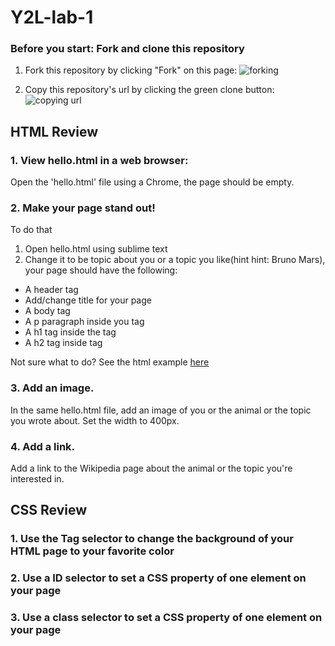 # Y2L-lab-1

### Before you start: Fork and clone this repository

1. Fork this repository by clicking "Fork" on this page:
![forking](https://image.ibb.co/jHRieT/forking.png)

2. Copy this repository's url by clicking the green clone button:
![copying url](https://image.ibb.co/n2wYeT/copying_clone.png)

## HTML Review
### 1. View hello.html in a web browser:
Open the 'hello.html' file using a Chrome, the page should be empty.

### 2. Make your page stand out!
To do that
1. Open hello.html using sublime text
2. Change it to be topic about you or a topic you like(hint hint: Bruno Mars), your page should have the following:
  * A header tag
  * Add/change title for your page
  * A body tag
  * A p paragraph inside you <body> tag
  * A h1 tag inside the <body> tag
  * A h2 tag inside <body> tag
 
Not sure what to do? See the html example [here](https://www.w3schools.com/)

### 3. Add an image.
In the same hello.html file, add an image of you or the animal or the topic you wrote about. Set the width to 400px.

### 4. Add a link.
Add a link to the Wikipedia page about the animal or the topic you're interested in.


## CSS Review
### 1. Use the Tag selector to change the background of your HTML page to your favorite color
### 2. Use a ID selector to set a CSS property of one element on your page
### 3. Use a class selector to set a CSS property of one element on your page







